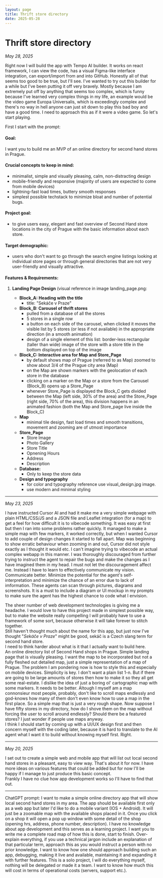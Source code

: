 ```yaml
---
layout: page
title: Thrift store directory
date: 2025-05-28
---
```

# Thrift store directory
*May 28, 2025*

Right now I will build the app with Tempo AI builder. It works on react framework, I can view the code, has a visual Figma-like interface integration, can export/import from and into GitHub. Honestly all of that seems too good to be true, but I'll see.
I've wanted to try out this builder for a while but I've been putting it off very bravely. Mostly because I am extremely put off by anything that seems too complex, which is funny because I've learned very complex things in my life, an example would be the video game Europa Universalis, which is exceedingly complex and there's no way in hell anyone can just sit down to play this bad boy and have a good time. I need to approach this as if it were a video game. So let's start playing.  

First I start with the prompt:  

#### Goal:
I want you to build me an MVP of an online directory for second hand stores in Prague.   

#### Crucial concepts to keep in mind:  
- minimalist, simple and visually pleasing, calm, non-distracting design  
- mobile-friendly and responsive (majority of users are expected to come from mobile devices)  
- lightning-fast load times, buttery smooth responses  
- simplest possible techstack to minimize bloat and number of potential bugs.  

#### Project goal:  
- to give users easy, elegant and fast overview of Second Hand store locations in the city of Prague with the basic information about each store.

#### Target demographic:
- users who don't want to go through the search engine listings looking at individual store pages or through general directories that are not very user-friendly and visually attractive.  

#### Features & Requirements:
1. **Landing Page Design** (visual reference in image landing_page.png:

   - **Block_A: Heading with the title** 
     - title: "Sekáče v Praze"
   - **Block_B: Carousel of thrift stores**
     - pulled from a database of all the stores
     - 5 stores in a single row
     - a button on each side of the carousel, when clicked it moves the visible list by 5 stores (or less if not available) in the appropriate direction (in a smooth animation)
     - design of a single element of this list: border-less rectangular (taller than wide) image of the store with a store title in the bottom displayed on top of the image
   - **Block_C: Interactive area for Map and Store_Page**
     - by default shows map of Prague (referred to as Map) zoomed to show about 3/4 of the Prague city area (Map)
     - on the Map are shown markers with the geolocation of each store in the database
     - clicking on a marker on the Map or a store from the Carousel (Block_B) opens up a Store_Page
     - whenever Store_Page is displayed the Block_C gets divided between the Map (left side, 30% of the area) and the Store_Page (right side, 70% of the area), this division happens in an animated fashion (both the Map and Store_page live inside the Block_C)
    - **Map**
      - minimal tile design, fast load times and smooth transitions, movement and zooming are of utmost importance
    - **Store_Page**
      - Store Image
      - Photo Gallery
      - Store Title
      - Opnening Hours
      - Address
      - Description 
    - **Database:**
      - Only to keep the store data
    - **Design and typography**
      - for color and typography reference use visual_design.jpg image.
      - use modern and minimal styling

---

*May 23, 2025*

I have instructed Cursor AI and had it make me a very simple webpage with plain HTML/CSS/JS and a JSON file and Leaflet integration (for a map) to get a feel for how difficult it is to vibecode something. It was easy at first but then I ran into some problems rather quickly. It managed to make a simple map with few markers, it worked correctly, but when I wanted Cursor to add couple of design changes it started to fall apart. Map was beginning to show erratic behaviour when zooming in and out, Cursor did not style exactly as I thought it would etc. I can't imagine trying to vibecode an actual complex webapp in this manner. I was thoroughly discouraged from further trying to instruct the agent to repair the bugs and make the changes as I have imagined them in my head. I must not let the discouragement affect me. Instead I have to learn to effectively communicate my vision. Communicate better. Minimize the potential for the agent's self-interpretation and minimize the chance of an error due to lack of imformation. These agents can scan through pictures, diagrams and screenshots. It is a must to include a diagram or UI mockup in my prompts to make sure the agent has the highest chance to code what I envision.

The sheer number of web development technologies is giving me a headache. I would love to have this project made in simplest possible way, but to make the website really compelling I will probably have to use a framework of some sort, because otherwise it will take forever to stitch together.  
Still haven't thought much about the name for this app, but just now I've thought "*Sekáče v Praze*" might be good, sekáč is a Czech slang term for second hand store.  
I need to think harder about what is it that I actually want to build here.  
An online directory list of Second Hand shops in Prague. Simple landing page that is visually pleasing. I want the map to be incorporated but not a fully fleshed out detailed map, just a simple representation of a map of Prague. The problem I am pondering now is how to style this and especially on mobile devices. Simplicity is key. I don't want a plain list 1-n. But if there are going to be large amounts of stores then how to make it so they all get some real-estate. I dislike the idea of just a boring ol' cartographic map with some markers. It needs to be better. Altough I myself am a map connonsieur most people, probably, don't like to scroll maps endlessly and god-knows how many of them don't even know how to use a map in the first place. 
So a simple map that is just a very rough shape. Now suppose I have fifty stores in my directory, how do I shove them on the map without forcing the user to scroll around endlessly? Should there be a featured stores? I just wonder if people use maps anyway.  
I think I should start by coming up with a UI/UX design first and then concern myself with the coding later, because it is hard to translate to the AI agent what I want it to build without knowing myself first. Right. 

---

*May 20, 2025*

I set out to create a simple web and mobile app that will list out local second hand stores in a pleasant, easy to view way. That's about it for now. I have more ideas on various features that could be added but for now I'll be happy if I manage to just produce this basic concept.  
Frankly I have no clue how app development works so I'll have to find that out.

---

ChatGPT prompt: 
I want to make a simple online directory app that will show local second hand stores in my area. The app should be available first only as a web app but later I'd like to do a mobile variant (IOS + Android). It will just be a zoomable map with the available shops placed in it. Once you click on a shop it will open a pop up window with some detail of the shop (opening hrs, address, phone number, description). I have no knowledge about app development and this serves as a learning project. I want you to write me a complete road map of how this is done, start to finish. Over-explain everything, if you use a technical jargon include an explanation of that particular term, approach this as you would instruct a person with no prior knowledge. I want to know how one should approach building such an app, debugging, making it live and available, maintaining it and expanding it with further features. This is a solo project, I will do everything myself, nothing will be delegated or made it a team. I want to know how much this will cost in terms of operational costs (servers, support etc.).

